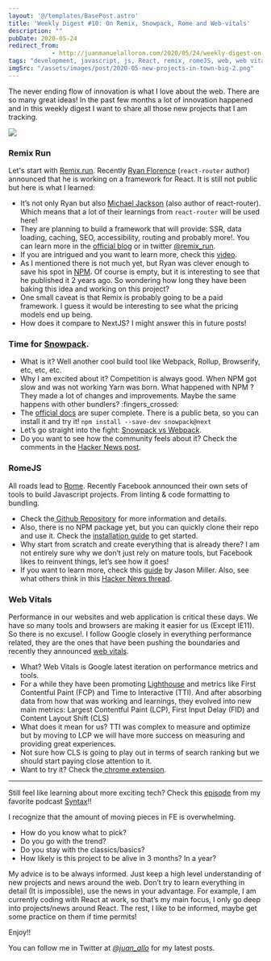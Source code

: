 ```yaml
---
layout: '@/templates/BasePost.astro'
title: 'Weekly Digest #10: On Remix, Snowpack, Rome and Web-vitals'
description: ""
pubDate: 2020-05-24
redirect_from: 
            - http://juanmanuelalloron.com/2020/05/24/weekly-digest-on-remix-snowpack-rome-and-web-vitals/
tags: "development, javascript, js, React, remix, romeJS, web, web vitals, Weekly Digest"
imgSrc: "/assets/images/post/2020-05-new-projects-in-town-big-2.png"
---
```

The never ending flow of innovation is what I love about the web. There are so many great ideas! In the past few months a lot of innovation happened and in this weekly digest I want to share all those new projects that I am tracking.

![](/assets/images/post/2020-05-new-projects-in-town-big-2.png)

### Remix Run

Let's start with [Remix.run](https://remix.run/). Recently [Ryan Florence](https://twitter.com/ryanflorence) (`react-router` author) announced that he is working on a framework for React. It is still not public but here is what I learned:

- It’s not only Ryan but also [Michael Jackson](https://twitter.com/mjackson) (also author of react-router). Which means that a lot of their learnings from `react-router` will be used here!
- They are planning to build a framework that will provide: SSR, data loading, caching, SEO, accessibility, routing and probably more!. You can learn more in the [official blog](https://blog.remix.run/p/remix-preview) or in twitter [@remix_run](https://twitter.com/remix_run).
- If you are intrigued and you want to learn more, check this [video](https://www.youtube.com/watch?v=MYxwlmeyu9w).
- As I mentioned there is not much yet, but Ryan was clever enough to save his spot in [NPM](https://www.npmjs.com/package/react-remix). Of course is empty, but it is interesting to see that he published it 2 years ago. So wondering how long they have been baking this idea and working on this project?
- One small caveat is that Remix is probably going to be a paid framework. I guess it would be interesting to see what the pricing models end up being.
- How does it compare to NextJS? I might answer this in future posts!

### Time for [Snowpack](https://www.snowpack.dev/).

- What is it? Well another cool build tool like Webpack, Rollup, Browserify, etc, etc, etc.
- Why I am excited about it? Competition is always good. When NPM got slow and was not working Yarn was born. What happened with NPM ? They made a lot of changes and improvements. Maybe the same happens with other bundlers? :fingers_crossed:
- The [official docs](https://www.snowpack.dev/) are super complete. There is a public beta, so you can install it and try it! `npm install --save-dev snowpack@next`
- Let’s go straight into the fight: [Snowpack vs Webpack](https://blog.logrocket.com/snowpack-vs-webpack/).
- Do you want to see how the community feels about it? Check the comments in the [Hacker News post](https://news.ycombinator.com/item?id=21989967).

### RomeJS

All roads lead to [Rome](https://romejs.dev/). Recently Facebook announced their own sets of tools to build Javascript projects. From linting & code formatting to bundling.

- Check the[ Github Repository](https://github.com/romejs/rome) for more information and details.
- Also, there is no NPM package yet, but you can quickly clone their repo and use it. Check the [installation guide](https://romejs.dev/docs/introduction/installation) to get started.
- Why start from scratch and create everything that is already there? I am not entirely sure why we don’t just rely on mature tools, but Facebook likes to reinvent things, let’s see how it goes!
- If you want to learn more, check this [guide](https://jasonformat.com/rome-javascript-toolchain/) by Jason Miller. Also, see what others think in this [Hacker News thread](https://news.ycombinator.com/item?id=22430682).

### Web Vitals

Performance in our websites and web application is critical these days. We have so many tools and browsers are making it easier for us (Except IE11). So there is no excuse!. I follow Google closely in everything performance related, they are the ones that have been pushing the boundaries and recently they announced [web vitals](https://web.dev/vitals/).

- What? Web Vitals is Google latest iteration on performance metrics and tools.
- For a while they have been promoting [Lighthouse](https://developers.google.com/web/tools/lighthouse) and metrics like First Contentful Paint (FCP) and Time to Interactive (TTI). And after absorbing data from how that was working and learnings, they evolved into new main metrics: Largest Contentful Paint (LCP), First Input Delay (FID) and Content Layout Shift (CLS)
- What does it mean for us? TTI was complex to measure and optimize but by moving to LCP we will have more success on measuring and providing great experiences.
- Not sure how CLS is going to play out in terms of search ranking but we should start paying close attention to it.
- Want to try it? Check the[ chrome extension](https://chrome.google.com/webstore/detail/web-vitals/ahfhijdlegdabablpippeagghigmibma?hl=en).

---

Still feel like learning about more exciting tech? Check this [episode](https://syntax.fm/show/216/tech-to-watch-in-2020) from my favorite podcast [Syntax](https://syntax.fm/)!!

I recognize that the amount of moving pieces in FE is overwhelming.

- How do you know what to pick?
- Do you go with the trend?
- Do you stay with the classics/basics?
- How likely is this project to be alive in 3 months? In a year?

My advice is to be always informed. Just keep a high level understanding of new projects and news around the web. Don’t try to learn everything in detail (It is impossible), use the news in your advantage. For example, I am currently coding with React at work, so that’s my main focus, I only go deep into projects/news around React. The rest, I like to be informed, maybe get some practice on them if time permits!

Enjoy!!

You can follow me in Twitter at [_@juan_allo_](https://twitter.com/juan_allo) for my latest posts.
